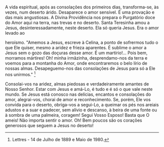 
A vida espiritual, após as consolações dos primeiros dias, transforma-se, às vezes, num deserto árido. Desaparece o amor sensível. É uma provação e das mais angustiosas. A Divina Providência nos prepara o Purgatório doce do Amor aqui na terra, nas trevas e no deserto. Santa Teresinha amou a Jesus, desinteressadamente, neste deserto. Ela só queria Jesus. Era o amor levado ao

heroísmo. "Amemos a Jesus, escreve à Celina, a ponto de sofrermos tudo o que Ele quiser, mesmo a aridez e frieza aparentes. É sublime o amor a Jesus sem o gozo das doçuras desse amor. É um martírio!\... Pois bem, morramos mártires! Oh! minha irmãzinha, desprendamo-nos da terra e voemos para a montanha do Amor, onde encontraremos o belo lírio de nossas almas. Desapeguemo-nos das consolações de Jesus para só a Ele nos unirmos." [^1]

Consolai-vos na aridez, almas piedosas e verdadeiramente amantes de Nosso Senhor. Estar com Jesus e amá-Lo, é tudo e é só o que vale neste mundo. Se Jesus está conosco nas delícias, encantos e consolações do amor, alegrai-vos, chorai de amor e reconhecimento. Se, porém, Ele vos convida para o deserto, obriga-vos a segui-Lo, a queimar os pés nos areiais adustos e a suar e padecer, sem alívio e descanso, à beira de uma fonte ou à sombra de uma palmeira, coragem! Segui Vosso Esposo! Basta que O ameis! Não importa sentir o amor. Oh! Bem poucos são os corações generosos que seguem a Jesus no deserto!



[^1]: Lettres - 14 de Julho de 1889 e Maio de 1980.